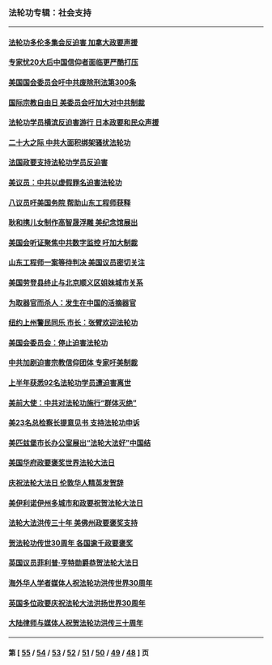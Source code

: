 ### 法轮功专辑：社会支持
---
#### [法轮功多伦多集会反迫害 加拿大政要声援](../../pages/nf4386/n13881303.md?01120430) 
#### [专家忧20大后中国信仰者面临更严酷打压](../../pages/nf4386/n13874993.md?01120430) 
#### [美国国会委员会吁中共废除刑法第300条](../../pages/nf4386/n13868121.md?01120430) 
#### [国际宗教自由日 美委员会吁加大对中共制裁](../../pages/nf4386/n13855021.md?01120430) 
#### [法轮功学员横滨反迫害游行 日本政要和民众声援](../../pages/nf4386/n13847132.md?01120430) 
#### [二十大之际 中共大面积绑架骚扰法轮功](../../pages/nf4386/n13846381.md?01120430) 
#### [法国政要支持法轮功学员反迫害](../../pages/nf4386/n13841970.md?01120430) 
#### [美议员：中共以虚假罪名迫害法轮功](../../pages/nf4386/n13841083.md?01120430) 
#### [八议员吁美国务院 帮助山东工程师获释](../../pages/nf4386/n13836379.md?01120430) 
#### [耿和携儿女制作高智晟浮雕 美纪念馆展出](../../pages/nf4386/n13829624.md?01120430) 
#### [美国会听证聚焦中共数字监控 吁加大制裁](../../pages/nf4386/n13825083.md?01120430) 
#### [山东工程师一案等待判决 美国议员密切关注](../../pages/nf4386/n13815065.md?01120430) 
#### [美国劳登县终止与北京顺义区姐妹城市关系](../../pages/nf4386/n13811030.md?01120430) 
#### [为取器官而杀人：发生在中国的活摘器官](../../pages/nf4386/n13794731.md?01120430) 
#### [纽约上州警民同乐 市长：张臂欢迎法轮功](../../pages/nf4386/n13794375.md?01120430) 
#### [美国会委员会：停止迫害法轮功](../../pages/nf4386/n13788164.md?01120430) 
#### [中共加剧迫害宗教信仰团体 专家吁美制裁](../../pages/nf4386/n13780252.md?01120430) 
#### [上半年获悉92名法轮功学员遭迫害离世](../../pages/nf4386/n13772701.md?01120430) 
#### [美前大使：中共对法轮功施行“群体灭绝”](../../pages/nf4386/n13771705.md?01120430) 
#### [美23名总检察长提意见书 支持法轮功申诉](../../pages/nf4386/n13766596.md?01120430) 
#### [美匹兹堡市长办公室展出“法轮大法好”中国结](../../pages/nf4386/n13749721.md?01120430) 
#### [美国华府政要褒奖世界法轮大法日](../../pages/nf4386/n13743770.md?01120430) 
#### [庆祝法轮大法日 伦敦华人精英发贺辞](../../pages/nf4386/n13741593.md?01120430) 
#### [美伊利诺伊州多城市和政要祝贺法轮大法日](../../pages/nf4386/n13737149.md?01120430) 
#### [法轮大法洪传三十年 美佛州政要褒奖支持](../../pages/nf4386/n13737103.md?01120430) 
#### [贺法轮功传世30周年 各国逾千政要褒奖](../../pages/nf4386/n13735828.md?01120430) 
#### [英国议员菲利普‧亨特勋爵恭贺法轮大法日](../../pages/nf4386/n13736187.md?01120430) 
#### [海外华人学者媒体人祝法轮功洪传世界30周年](../../pages/nf4386/n13735835.md?01120430) 
#### [英国多位政要庆祝法轮大法洪扬世界30周年](../../pages/nf4386/n13734739.md?01120430) 
#### [大陆律师与媒体人祝贺法轮功洪传三十周年](../../pages/nf4386/n13735062.md?01120430) 

---
#### 第 [ [55](./55.md?01120430) / [54](./54.md?01120430) / [53](./53.md?01120430) / [52](./52.md?01120430) / [51](./51.md?01120430) / [50](./50.md?01120430) / [49](./49.md?01120430) / [48](./48.md?01120430) ] 页
